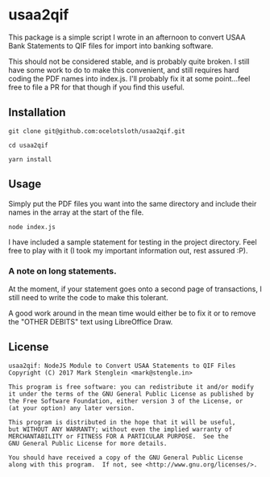 # usaa2qif

This package is a simple script I wrote in an afternoon to convert USAA Bank
Statements to QIF files for import into banking software.

This should not be considered stable, and is probably quite broken. I still
have some work to do to make this convenient, and still requires hard coding
the PDF names into index.js. I'll probably fix it at some point...feel free to
file a PR for that though if you find this useful.

## Installation

`git clone git@github.com:ocelotsloth/usaa2qif.git`

`cd usaa2qif`

`yarn install`

## Usage

Simply put the PDF files you want into the same directory and include their
names in the array at the start of the file.

`node index.js`

I have included a sample statement for testing in the project directory. Feel
free to play with it (I took my important information out, rest assured :P).

### A note on long statements.

At the moment, if your statement goes onto a second page of transactions, I
still need to write the code to make this tolerant.

A good work around in the mean time would either be to fix it or to remove the
"OTHER DEBITS" text using LibreOffice Draw.

## License

```
usaa2qif: NodeJS Module to Convert USAA Statements to QIF Files
Copyright (C) 2017 Mark Stenglein <mark@stengle.in>

This program is free software: you can redistribute it and/or modify
it under the terms of the GNU General Public License as published by
the Free Software Foundation, either version 3 of the License, or
(at your option) any later version.

This program is distributed in the hope that it will be useful,
but WITHOUT ANY WARRANTY; without even the implied warranty of
MERCHANTABILITY or FITNESS FOR A PARTICULAR PURPOSE.  See the
GNU General Public License for more details.

You should have received a copy of the GNU General Public License
along with this program.  If not, see <http://www.gnu.org/licenses/>.
```
